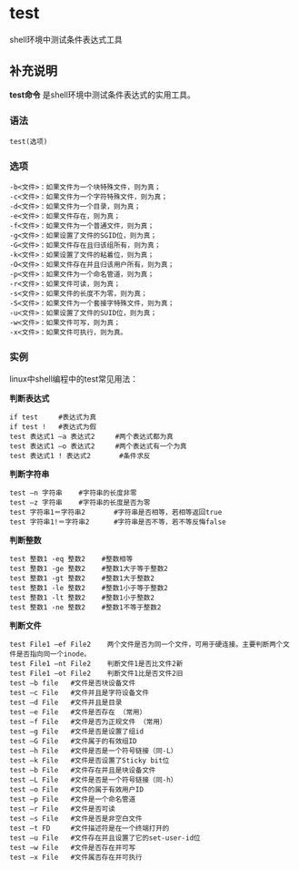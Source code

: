 test
===

shell环境中测试条件表达式工具

## 补充说明

**test命令** 是shell环境中测试条件表达式的实用工具。

### 语法

```shell
test(选项)
```

### 选项

```shell
-b<文件>：如果文件为一个块特殊文件，则为真；
-c<文件>：如果文件为一个字符特殊文件，则为真；
-d<文件>：如果文件为一个目录，则为真；
-e<文件>：如果文件存在，则为真；
-f<文件>：如果文件为一个普通文件，则为真；
-g<文件>：如果设置了文件的SGID位，则为真；
-G<文件>：如果文件存在且归该组所有，则为真；
-k<文件>：如果设置了文件的粘着位，则为真；
-O<文件>：如果文件存在并且归该用户所有，则为真；
-p<文件>：如果文件为一个命名管道，则为真；
-r<文件>：如果文件可读，则为真；
-s<文件>：如果文件的长度不为零，则为真；
-S<文件>：如果文件为一个套接字特殊文件，则为真；
-u<文件>：如果设置了文件的SUID位，则为真；
-w<文件>：如果文件可写，则为真；
-x<文件>：如果文件可执行，则为真。
```

### 实例

linux中shell编程中的test常见用法：

 **判断表达式**

```shell
if test     #表达式为真
if test !   #表达式为假
test 表达式1 –a 表达式2     #两个表达式都为真
test 表达式1 –o 表达式2     #两个表达式有一个为真
test 表达式1 ! 表达式2       #条件求反
```

 **判断字符串**

```shell
test –n 字符串    #字符串的长度非零
test –z 字符串    #字符串的长度是否为零
test 字符串1＝字符串2       #字符串是否相等，若相等返回true
test 字符串1!＝字符串2      #字符串是否不等，若不等反悔false
```

 **判断整数**

```shell
test 整数1 -eq 整数2    #整数相等
test 整数1 -ge 整数2    #整数1大于等于整数2
test 整数1 -gt 整数2    #整数1大于整数2
test 整数1 -le 整数2    #整数1小于等于整数2
test 整数1 -lt 整数2    #整数1小于整数2
test 整数1 -ne 整数2    #整数1不等于整数2
```

 **判断文件**

```shell
test File1 –ef File2    两个文件是否为同一个文件，可用于硬连接。主要判断两个文件是否指向同一个inode。
test File1 –nt File2    判断文件1是否比文件2新
test File1 –ot File2    判断文件1比是否文件2旧
test –b file   #文件是否块设备文件
test –c File   #文件并且是字符设备文件
test –d File   #文件并且是目录
test –e File   #文件是否存在 （常用）
test –f File   #文件是否为正规文件 （常用）
test –g File   #文件是否是设置了组id
test –G File   #文件属于的有效组ID
test –h File   #文件是否是一个符号链接（同-L）
test –k File   #文件是否设置了Sticky bit位
test –b File   #文件存在并且是块设备文件
test –L File   #文件是否是一个符号链接（同-h）
test –o File   #文件的属于有效用户ID
test –p File   #文件是一个命名管道
test –r File   #文件是否可读
test –s File   #文件是否是非空白文件
test –t FD     #文件描述符是在一个终端打开的
test –u File   #文件存在并且设置了它的set-user-id位
test –w File   #文件是否存在并可写
test –x File   #文件属否存在并可执行
```


<!-- Linux命令行搜索引擎：https://jaywcjlove.github.io/linux-command/ -->